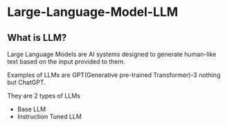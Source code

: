 # Large-Language-Model-LLM

## What is LLM? 
  Large Language Models are AI systems designed to generate human-like text based on the input provided to them.
  
  Examples of LLMs are GPT(Generative pre-trained Transformer)-3 nothing but ChatGPT.
  
They are 2 types of LLMs
- Base LLM
- Instruction Tuned LLM
